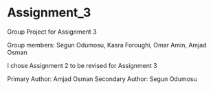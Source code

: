 # Assignment_3
Group Project for Assignment 3

Group members: Segun Odumosu, Kasra Foroughi, Omar Amin, Amjad Osman

I chose Assignment 2 to be revised for Assignment 3

Primary Author: Amjad Osman
Secondary Author: Segun Odumosu

